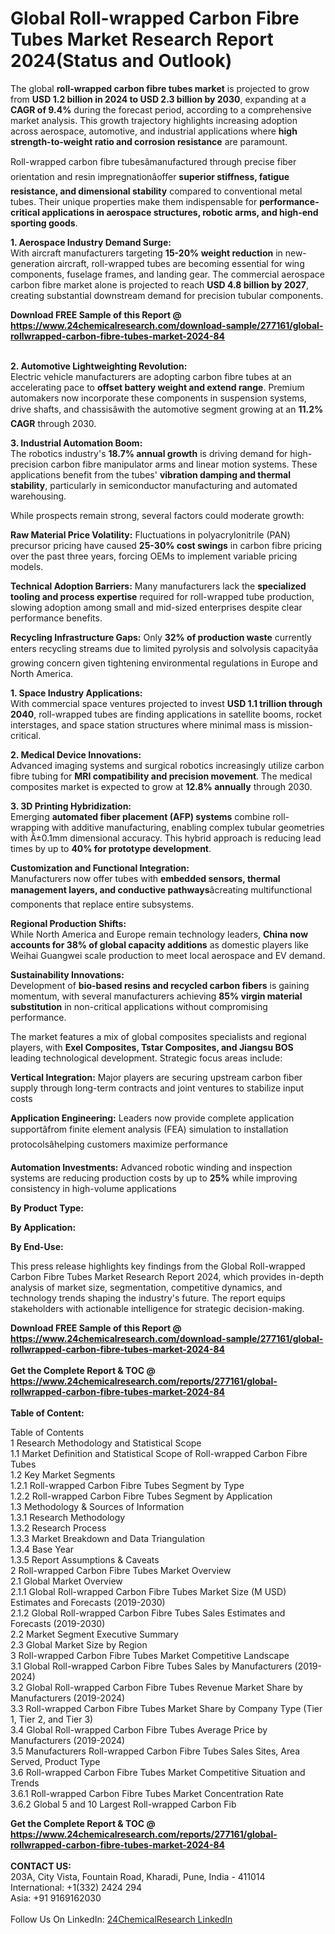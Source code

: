 <h1>Global Roll-wrapped Carbon Fibre Tubes Market Research Report 2024(Status and Outlook)</h1><p>The global <strong>roll-wrapped carbon fibre tubes market</strong> is projected to grow from <strong>USD 1.2 billion in 2024 to USD 2.3 billion by 2030</strong>, expanding at a <strong>CAGR of 9.4%</strong> during the forecast period, according to a comprehensive market analysis. This growth trajectory highlights increasing adoption across aerospace, automotive, and industrial applications where <strong>high strength-to-weight ratio and corrosion resistance</strong> are paramount.</p><p>Roll-wrapped carbon fibre tubesâmanufactured through precise fiber orientation and resin impregnationâoffer <strong>superior stiffness, fatigue resistance, and dimensional stability</strong> compared to conventional metal tubes. Their unique properties make them indispensable for <strong>performance-critical applications in aerospace structures, robotic arms, and high-end sporting goods</strong>.</p><p><strong>1. Aerospace Industry Demand Surge:</strong><br>
With aircraft manufacturers targeting <strong>15-20% weight reduction</strong> in new-generation aircraft, roll-wrapped tubes are becoming essential for wing components, fuselage frames, and landing gear. The commercial aerospace carbon fibre market alone is projected to reach <strong>USD 4.8 billion by 2027</strong>, creating substantial downstream demand for precision tubular components.</p><div><b>Download FREE Sample of this Report @ 
            <a href="https://www.24chemicalresearch.com/download-sample/277161/global-rollwrapped-carbon-fibre-tubes-market-2024-84">
            https://www.24chemicalresearch.com/download-sample/277161/global-rollwrapped-carbon-fibre-tubes-market-2024-84</a></b></div><br><p><strong>2. Automotive Lightweighting Revolution:</strong><br>
Electric vehicle manufacturers are adopting carbon fibre tubes at an accelerating pace to <strong>offset battery weight and extend range</strong>. Premium automakers now incorporate these components in suspension systems, drive shafts, and chassisâwith the automotive segment growing at an <strong>11.2% CAGR</strong> through 2030.</p><p><strong>3. Industrial Automation Boom:</strong><br>
The robotics industry's <strong>18.7% annual growth</strong> is driving demand for high-precision carbon fibre manipulator arms and linear motion systems. These applications benefit from the tubes' <strong>vibration damping and thermal stability</strong>, particularly in semiconductor manufacturing and automated warehousing.</p><p>While prospects remain strong, several factors could moderate growth:</p><p><strong>Raw Material Price Volatility:</strong> Fluctuations in polyacrylonitrile (PAN) precursor pricing have caused <strong>25-30% cost swings</strong> in carbon fibre pricing over the past three years, forcing OEMs to implement variable pricing models.</p><p><strong>Technical Adoption Barriers:</strong> Many manufacturers lack the <strong>specialized tooling and process expertise</strong> required for roll-wrapped tube production, slowing adoption among small and mid-sized enterprises despite clear performance benefits.</p><p><strong>Recycling Infrastructure Gaps:</strong> Only <strong>32% of production waste</strong> currently enters recycling streams due to limited pyrolysis and solvolysis capacityâa growing concern given tightening environmental regulations in Europe and North America.</p><p><strong>1. Space Industry Applications:</strong><br>
With commercial space ventures projected to invest <strong>USD 1.1 trillion through 2040</strong>, roll-wrapped tubes are finding applications in satellite booms, rocket interstages, and space station structures where minimal mass is mission-critical.</p><p><strong>2. Medical Device Innovations:</strong><br>
Advanced imaging systems and surgical robotics increasingly utilize carbon fibre tubing for <strong>MRI compatibility and precision movement</strong>. The medical composites market is expected to grow at <strong>12.8% annually</strong> through 2030.</p><p><strong>3. 3D Printing Hybridization:</strong><br>
Emerging <strong>automated fiber placement (AFP) systems</strong> combine roll-wrapping with additive manufacturing, enabling complex tubular geometries with Â±0.1mm dimensional accuracy. This hybrid approach is reducing lead times by up to <strong>40% for prototype development</strong>.</p><p><strong>Customization and Functional Integration:</strong><br>
	Manufacturers now offer tubes with <strong>embedded sensors, thermal management layers, and conductive pathways</strong>âcreating multifunctional components that replace entire subsystems.</p><p><strong>Regional Production Shifts:</strong><br>
	While North America and Europe remain technology leaders, <strong>China now accounts for 38% of global capacity additions</strong> as domestic players like Weihai Guangwei scale production to meet local aerospace and EV demand.</p><p><strong>Sustainability Innovations:</strong><br>
	Development of <strong>bio-based resins and recycled carbon fibers</strong> is gaining momentum, with several manufacturers achieving <strong>85% virgin material substitution</strong> in non-critical applications without compromising performance.</p><p>The market features a mix of global composites specialists and regional players, with <strong>Exel Composites, Tstar Composites, and Jiangsu BOS</strong> leading technological development. Strategic focus areas include:</p><p><strong>Vertical Integration:</strong> Major players are securing upstream carbon fiber supply through long-term contracts and joint ventures to stabilize input costs</p><p><strong>Application Engineering:</strong> Leaders now provide complete application supportâfrom finite element analysis (FEA) simulation to installation protocolsâhelping customers maximize performance</p><p><strong>Automation Investments:</strong> Advanced robotic winding and inspection systems are reducing production costs by up to <strong>25%</strong> while improving consistency in high-volume applications</p><p><strong>By Product Type:</strong></p><p><strong>By Application:</strong></p><p><strong>By End-Use:</strong></p><p>This press release highlights key findings from the Global Roll-wrapped Carbon Fibre Tubes Market Research Report 2024, which provides in-depth analysis of market size, segmentation, competitive dynamics, and technology trends shaping the industry's future. The report equips stakeholders with actionable intelligence for strategic decision-making.</p><div><b>Download FREE Sample of this Report @ 
            <a href="https://www.24chemicalresearch.com/download-sample/277161/global-rollwrapped-carbon-fibre-tubes-market-2024-84">
            https://www.24chemicalresearch.com/download-sample/277161/global-rollwrapped-carbon-fibre-tubes-market-2024-84</a></b></div><br><div><b>Get the Complete Report & TOC @ 
            <a href="https://www.24chemicalresearch.com/reports/277161/global-rollwrapped-carbon-fibre-tubes-market-2024-84">
            https://www.24chemicalresearch.com/reports/277161/global-rollwrapped-carbon-fibre-tubes-market-2024-84</a></b></div><br>
            <b>Table of Content:</b><p>Table of Contents<br />
1 Research Methodology and Statistical Scope<br />
1.1 Market Definition and Statistical Scope of Roll-wrapped Carbon Fibre Tubes<br />
1.2 Key Market Segments<br />
1.2.1 Roll-wrapped Carbon Fibre Tubes Segment by Type<br />
1.2.2 Roll-wrapped Carbon Fibre Tubes Segment by Application<br />
1.3 Methodology & Sources of Information<br />
1.3.1 Research Methodology<br />
1.3.2 Research Process<br />
1.3.3 Market Breakdown and Data Triangulation<br />
1.3.4 Base Year<br />
1.3.5 Report Assumptions & Caveats<br />
2 Roll-wrapped Carbon Fibre Tubes Market Overview<br />
2.1 Global Market Overview<br />
2.1.1 Global Roll-wrapped Carbon Fibre Tubes Market Size (M USD) Estimates and Forecasts (2019-2030)<br />
2.1.2 Global Roll-wrapped Carbon Fibre Tubes Sales Estimates and Forecasts (2019-2030)<br />
2.2 Market Segment Executive Summary<br />
2.3 Global Market Size by Region<br />
3 Roll-wrapped Carbon Fibre Tubes Market Competitive Landscape<br />
3.1 Global Roll-wrapped Carbon Fibre Tubes Sales by Manufacturers (2019-2024)<br />
3.2 Global Roll-wrapped Carbon Fibre Tubes Revenue Market Share by Manufacturers (2019-2024)<br />
3.3 Roll-wrapped Carbon Fibre Tubes Market Share by Company Type (Tier 1, Tier 2, and Tier 3)<br />
3.4 Global Roll-wrapped Carbon Fibre Tubes Average Price by Manufacturers (2019-2024)<br />
3.5 Manufacturers Roll-wrapped Carbon Fibre Tubes Sales Sites, Area Served, Product Type<br />
3.6 Roll-wrapped Carbon Fibre Tubes Market Competitive Situation and Trends<br />
3.6.1 Roll-wrapped Carbon Fibre Tubes Market Concentration Rate<br />
3.6.2 Global 5 and 10 Largest Roll-wrapped Carbon Fib</p><div><b>Get the Complete Report & TOC @ 
            <a href="https://www.24chemicalresearch.com/reports/277161/global-rollwrapped-carbon-fibre-tubes-market-2024-84">
            https://www.24chemicalresearch.com/reports/277161/global-rollwrapped-carbon-fibre-tubes-market-2024-84</a></b></div><br><b>CONTACT US:</b><br>
            203A, City Vista, Fountain Road, Kharadi, Pune, India - 411014<br>
            International: +1(332) 2424 294<br>
            Asia: +91 9169162030 <br><br>
            Follow Us On LinkedIn: <a href="https://www.linkedin.com/company/24chemicalresearch/">24ChemicalResearch LinkedIn</a>